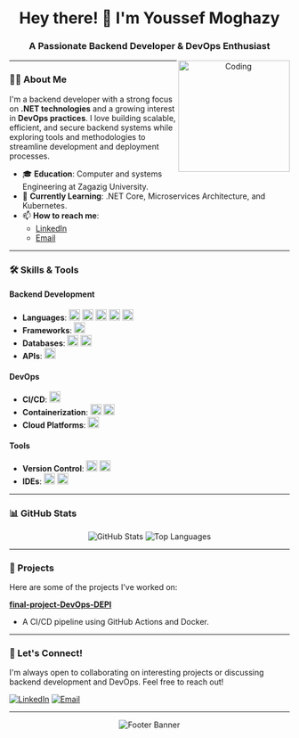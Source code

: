 <h1 align="center">Hey there! 👋 I'm Youssef Moghazy</h1>

<h3 align="center">A Passionate Backend Developer & DevOps Enthusiast</h3>

<p align="center">
  <img width="200" align="right" alt="Coding" src="https://user-images.githubusercontent.com/48678280/88862734-4903af80-d201-11ea-968b-9c939d88a37c.gif" />
</p>

---

### 👨‍💻 About Me

I'm a backend developer with a strong focus on **.NET technologies** and a growing interest in **DevOps practices**. I love building scalable, efficient, and secure backend systems while exploring tools and methodologies to streamline development and deployment processes.

- 🎓 **Education**: Computer and systems Engineering at Zagazig University.
- 🌱 **Currently Learning**: .NET Core, Microservices Architecture, and Kubernetes.
- 📫 **How to reach me**: 
  - [LinkedIn](www.linkedin.com/in/youssef-moghazy) 
  - [Email](youssefmoghazy55@gmil.com)

---

### 🛠️ Skills & Tools

#### Backend Development
- **Languages**: 
  <img src="https://img.shields.io/badge/C-00599C?style=flat-square&logo=c&logoColor=white" height="20" />
  <img src="https://img.shields.io/badge/C%2B%2B-00599C?style=flat-square&logo=c%2B%2B&logoColor=white" height="20" />
  <img src="https://img.shields.io/badge/C%23-239120?style=flat-square&logo=c-sharp&logoColor=white" height="20" />
  <img src="https://img.shields.io/badge/Java-ED8B00?style=flat-square&logo=openjdk&logoColor=white" height="20" />
  <img src="https://img.shields.io/badge/Python-3670A0?style=flat-square&logo=python&logoColor=ffdd54" height="20" />
- **Frameworks**: 
  <img src="https://img.shields.io/badge/ASP.NET%20Core-5C2D91?style=flat-square&logo=.net&logoColor=white" height="20" />
- **Databases**: 
  <img src="https://img.shields.io/badge/MySQL-4479A1?style=flat-square&logo=mysql&logoColor=white" height="20" />
  <img src="https://img.shields.io/badge/Microsoft%20SQL%20Server-CC2927?style=flat-square&logo=microsoft%20sql%20server&logoColor=white" height="20" />
- **APIs**: 
  <img src="https://img.shields.io/badge/REST-FF6F61?style=flat-square&logo=rest&logoColor=white" height="20" />

#### DevOps
- **CI/CD**: 
  <img src="https://img.shields.io/badge/Jenkins-D24939?style=flat-square&logo=jenkins&logoColor=white" height="20" />
- **Containerization**: 
  <img src="https://img.shields.io/badge/Docker-2496ED?style=flat-square&logo=docker&logoColor=white" height="20" />
  <img src="https://img.shields.io/badge/Kubernetes-326CE5?style=flat-square&logo=kubernetes&logoColor=white" height="20" />
- **Cloud Platforms**: 
  <img src="https://img.shields.io/badge/AWS-232F3E?style=flat-square&logo=amazon%20aws&logoColor=white" height="20" />

#### Tools
- **Version Control**: 
  <img src="https://img.shields.io/badge/Git-F05032?style=flat-square&logo=git&logoColor=white" height="20" />
  <img src="https://img.shields.io/badge/GitHub-181717?style=flat-square&logo=github&logoColor=white" height="20" />
- **IDEs**: 
  <img src="https://img.shields.io/badge/Visual%20Studio-5C2D91?style=flat-square&logo=visual%20studio&logoColor=white" height="20" />
  <img src="https://img.shields.io/badge/VS%20Code-007ACC?style=flat-square&logo=visual%20studio%20code&logoColor=white" height="20" />

---

### 📊 GitHub Stats

<p align="center">
  <img src="https://github-readme-stats.vercel.app/api?username=youssefmoghazy&show_icons=true&theme=radical" alt="GitHub Stats" />
  <img src="https://github-readme-stats.vercel.app/api/top-langs/?username=youssefmoghazy&layout=compact&theme=radical" alt="Top Languages" />
</p>

---

### 🚀 Projects

Here are some of the projects I've worked on:

**[final-project-DevOps-DEPI](https://github.com/youssefmoghazy/final-project-DevOps-DEPI)**  
   - A CI/CD pipeline using GitHub Actions and Docker.

---

### 🤝 Let's Connect!

I'm always open to collaborating on interesting projects or discussing backend development and DevOps. Feel free to reach out!

[![LinkedIn](https://img.shields.io/badge/LinkedIn-0077B5?style=flat-square&logo=linkedin&logoColor=white)](https://www.linkedin.com/in/youssef-moghazy)
[![Email](https://img.shields.io/badge/Email-D14836?style=flat-square&logo=gmail&logoColor=white)](mailto:youssefmoghazy55@gmail.com)

---

<p align="center">
  <img src="https://imgur.com/rilHVxA.png" alt="Footer Banner"/>
</p>

